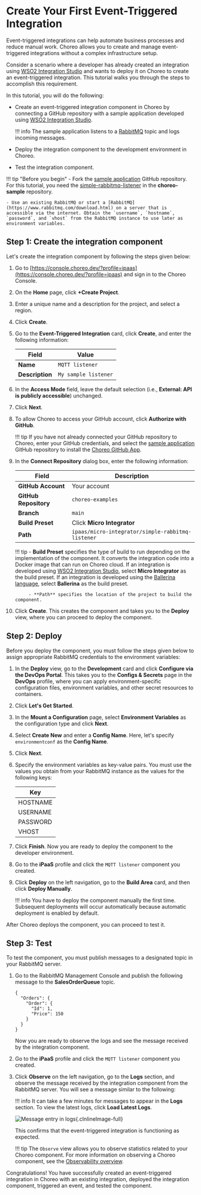 # Create Your First Event-Triggered Integration

Event-triggered integrations can help automate business processes and reduce manual work. Choreo allows you to create and manage event-triggered integrations without a complex infrastructure setup.

Consider a scenario where a developer has already created an integration using [WSO2 Integration Studio](https://wso2.com/integration/integration-studio/) and wants to deploy it on Choreo to create an event-triggered integration. This tutorial walks you through the steps to accomplish this requirement. 

In this tutorial, you will do the following:

- Create an event-triggered integration component in Choreo by connecting a GitHub repository with a sample application developed using [WSO2 Integration Studio](https://wso2.com/integration/integration-studio/). 

	!!! info
    	    The sample application listens to a [RabbitMQ](https://www.rabbitmq.com/) topic and logs incoming messages.

- Deploy the integration component to the development environment in Choreo.
- Test the integration component.


!!! tip "Before you begin"
    - Fork the [sample application](https://github.com/wso2/choreo-examples) GitHub repository. For this tutorial, you need the [simple-rabbitmq-listener](https://github.com/wso2/choreo-examples/tree/main/ipaas/micro-integrator/simple-rabbitmq-listener) in the **choreo-sample** repository.  
 
    - Use an existing RabbitMQ or start a [RabbitMQ](https://www.rabbitmq.com/download.html) on a server that is accessible via the internet. Obtain the `username`, `hostname`, `password`, and `vhost` from the RabbitMQ instance to use later as environment variables. 


## Step 1: Create the integration component

Let's create the integration component by following the steps given below:

1. Go to [https://console.choreo.dev/?profile=ipaas](https://console.choreo.dev/?profile=ipaas) and sign in to the Choreo Console.

2. On the **Home** page, click **+Create Project**.

3. Enter a unique name and a description for the project, and select a region.

4. Click **Create**.  

5. Go to the **Event-Triggered Integration** card, click **Create**, and enter the following information:

    | **Field**       | **Value**               |
    |-----------------|-------------------------|
    | **Name**        | `MQTT listener`           |
    | **Description** | `My sample listener`    |

6. In the **Access Mode** field, leave the default selection (i.e., **External: API is publicly accessible**) unchanged.
    
7. Click **Next**.

8. To allow Choreo to access your GitHub account, click **Authorize with GitHub**. 

	!!! tip
    	    If you have not already connected your GitHub repository to Choreo, enter your GitHub credentials, and select the [sample application](https://github.com/wso2/choreo-examples) GitHub repository to install the [Choreo GitHub App](https://github.com/marketplace/choreo-apps).

9. In the **Connect Repository** dialog box, enter the following information:

    | **Field**             | **Description**                                   |
    |-----------------------|---------------------------------------------------|
    | **GitHub Account**    | Your account                                      |
    | **GitHub Repository** | `choreo-examples`                                 |
    | **Branch**            | `main`                                            |
    | **Build Preset**      | Click **Micro Integrator**                        |
    | **Path**              | `ipaas/micro-integrator/simple-rabbitmq-listener` | 

	!!! tip
    	    - **Build Preset** specifies the type of build to run depending on the implementation of the component. It converts the integration code into a Docker image that can run on Choreo cloud. If an integration is developed using [WSO2 Integration Studio](https://wso2.com/integration/integration-studio/), select **Micro Integrator** as the build preset. If an integration is developed using the [Ballerina language](https://ballerina.io), select **Ballerina** as the build preset. 

            - **Path** specifies the location of the project to build the component. 

10.  Click **Create**. This creates the component and takes you to the **Deploy** view, where you can proceed to deploy the component.


## Step 2: Deploy
Before you deploy the component, you must follow the steps given below to assign appropriate RabbitMQ credentials to the environment variables:

1. In the **Deploy** view, go to the **Development** card and click **Configure via the DevOps Portal**. This takes you to the **Configs & Secrets** page in the **DevOps** profile, where you can apply environment-specific configuration files, environment variables, and other secret resources to containers.
2. Click **Let's Get Started**.
3. In the **Mount a Configuration** page, select **Environment Variables** as the configuration type and click **Next**.
4. Select **Create New** and enter a **Config Name**. Here, let's specify `environmentconf` as the **Config Name**.
5. Click **Next**.
6. Specify the environment variables as key-value pairs. You must use the values you obtain from your RabbitMQ instance as the values for the following keys: 

    | **Key**    |
    |------------|
    | HOSTNAME   | 
    | USERNAME   |
    | PASSWORD   | 
    | VHOST      | 

7. Click **Finish**. Now you are ready to deploy the component to the developer environment. 

8. Go to the **iPaaS** profile and click the `MQTT listener` component you created.

9. Click **Deploy** on the left navigation, go to the **Build Area** card, and then click **Deploy Manually**.

    !!! info
        You have to deploy the component manually the first time. Subsequent deployments will occur automatically because automatic deployment is enabled by default.

After Choreo deploys the component, you can proceed to test it.

## Step 3: Test

To test the component, you must publish messages to a designated topic in your RabbitMQ server.

1. Go to the RabbitMQ Management Console and publish the following message to the **SalesOrderQueue** topic.

    ```
    {
      "Orders": {
        "Order": {
          "Id": 1,
          "Price": 150
        }
      }
    }
    ```
   Now you are ready to observe the logs and see the message received by the integration component.

2. Go to the **iPaaS** profile and click the `MQTT listener` component you created.

3. Click **Observe** on the left navigation, go to the **Logs** section, and observe the message received by the integration component from the RabbitMQ server. You will see a message similar to the following:

    !!! info
            It can take a few minutes for messages to appear in the **Logs** section. To view the latest logs, click **Load Latest Logs**.

      ![Message entry in logs](../../../assets/img/tutorials/event-triggered-integration/rabbitmq-message-in-logs.png){.cInlineImage-full}

      This confirms that the event-triggered integration is functioning as expected.

    !!! tip
            The `Observe` view allows you to observe statistics related to your Choreo component. For more information on observing a Choreo component, see the [Observability overview](../../observe-and-analyze/observe/observability-overview.md).


Congratulations! You have successfully created an event-triggered integration in Choreo with an existing integration, deployed the integration component, triggered an event, and tested the component.
